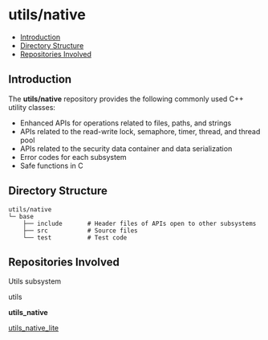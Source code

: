 # utils/native<a name="EN-US_TOPIC_0000001148676553"></a>

-   [Introduction](#section11660541593)
-   [Directory Structure](#section17271017133915)
-   [Repositories Involved](#section1249817110914)

## Introduction<a name="section11660541593"></a>

The  **utils/native**  repository provides the following commonly used C++ utility classes:

-   Enhanced APIs for operations related to files, paths, and strings
-   APIs related to the read-write lock, semaphore, timer, thread, and thread pool
-   APIs related to the security data container and data serialization
-   Error codes for each subsystem
-   Safe functions in C

## Directory Structure<a name="section17271017133915"></a>

```
utils/native
└─ base
    ├── include       # Header files of APIs open to other subsystems
    ├── src           # Source files
    └── test          # Test code
```

## Repositories Involved<a name="section1249817110914"></a>

Utils subsystem

utils

**utils\_native**

[utils\_native\_lite](https://gitee.com/openharmony/utils_native_lite)

